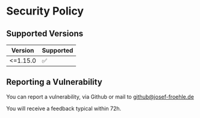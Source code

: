 # Security Policy

## Supported Versions

| Version | Supported          |
| ------- | ------------------ |
| <=1.15.0   | :white_check_mark: |

## Reporting a Vulnerability

You can report a vulnerability, via Github or mail to github@josef-froehle.de

You will receive a feedback typical within 72h. 

